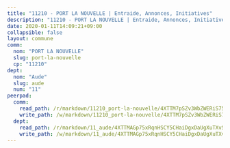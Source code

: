 ```yaml
---
title: "11210 - PORT LA NOUVELLE | Entraide, Annonces, Initiatives"
description: "11210 - PORT LA NOUVELLE | Entraide, Annonces, Initiatives"
date: 2020-01-11T14:09:21+09:00
collapsible: false
layout: commune
comm:
  nom: "PORT LA NOUVELLE"
  slug: port-la-nouvelle
  cp: "11210"
dept:
  nom: "Aude"
  slug: aude
  num: "11"
peerpad:
  comm:
    read_path: /r/markdown/11210_port-la-nouvelle/4XTTM7pSZv3WbZWERiS759ueDrLaFYakwKR6ZJo7fHXfjnBrV
    write_path: /w/markdown/11210_port-la-nouvelle/4XTTM7pSZv3WbZWERiS759ueDrLaFYakwKR6ZJo7fHXfjnBrV-K3TgUyD5XUb9dZipn19g2ADRrHc7wWX9ecY456jD8PRUwnKzbVQBVSZMz94JdAKSS1hTCtqRXHmMPahr3F8sxVygeGw8Zh4rqUTH6XeoQBz3BivXVAvRgqAtora3W7kHj78E4gq3
  dept:
    read_path: /r/markdown/11_aude/4XTTMAGp75xRqnHSCY5CHaiDgxDaUgXuTXvSZDHnY1JdjJiUk
    write_path: /w/markdown/11_aude/4XTTMAGp75xRqnHSCY5CHaiDgxDaUgXuTXvSZDHnY1JdjJiUk-K3TgUenjCPDfs1W21bst2JvrPDW324QBfMvPid11puzXxXGQEeNw9p4QtfnUhSn4LYSwR6UDBQmdr3wFq2CDRGqNz2QynSm58zgCpz2PKP6Y24UTpxW22MudfeZ339ZPKnHm6XTr
---
```


